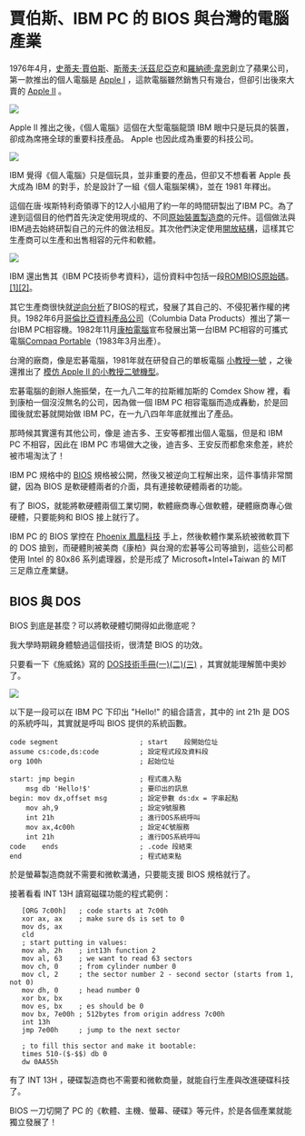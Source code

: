 # 賈伯斯、IBM PC 的 BIOS 與台灣的電腦產業

1976年4月，[史蒂夫·賈伯斯](https://zh.wikipedia.org/wiki/%E5%8F%B2%E8%92%82%E5%A4%AB%C2%B7%E4%B9%94%E5%B8%83%E6%96%AF)、[斯蒂夫·沃茲尼亞克](https://zh.wikipedia.org/wiki/%E6%96%AF%E8%92%82%E5%A4%AB%C2%B7%E6%B2%83%E5%85%B9%E5%B0%BC%E4%BA%9A%E5%85%8B)和[羅納德·韋恩](https://zh.wikipedia.org/wiki/%E7%BD%97%E7%BA%B3%E5%BE%B7%C2%B7%E9%9F%A6%E6%81%A9)創立了蘋果公司，第一款推出的個人電腦是 [Apple I](https://zh.wikipedia.org/wiki/Apple_I) ，這款電腦雖然銷售只有幾台，但卻引出後來大賣的 [Apple II](https://en.wikipedia.org/wiki/Apple_II) 。

![](https://zh.wikipedia.org/wiki/File:Apple_I_Computer.jpg)

Apple II 推出之後，《個人電腦》這個在大型電腦龍頭 IBM 眼中只是玩具的裝置，卻成為席捲全球的重要科技產品。 Apple 也因此成為重要的科技公司。

![](https://upload.wikimedia.org/wikipedia/commons/thumb/9/98/Apple_II_typical_configuration_1977.png/330px-Apple_II_typical_configuration_1977.png)

IBM 覺得《個人電腦》只是個玩具，並非重要的產品，但卻又不想看著 Apple 長大成為 IBM 的對手，於是設計了一組《個人電腦架構》，並在 1981 年釋出。

這個在唐·埃斯特利奇領導下的12人小組用了約一年的時間研製出了IBM PC。為了達到這個目的他們首先決定使用現成的、不同[原始裝置製造商](https://zh.wikipedia.org/wiki/OEM)的元件。這個做法與IBM過去始終研製自己的元件的做法相反。其次他們決定使用[開放結構](https://zh.wikipedia.org/wiki/%E8%AE%A1%E7%AE%97%E6%9C%BA%E7%B3%BB%E7%BB%9F%E7%BB%93%E6%9E%84)，這樣其它生產商可以生產和出售相容的元件和軟體。

![](https://upload.wikimedia.org/wikipedia/commons/thumb/a/a6/IBM_PC-IMG_7271_%28transparent%29.png/375px-IBM_PC-IMG_7271_%28transparent%29.png)

IBM 還出售其《IBM PC技術參考資料》，這份資料中包括一段[ROM](https://zh.wikipedia.org/wiki/%E5%8F%AA%E8%AF%BB%E5%AD%98%E5%82%A8%E5%99%A8)[BIOS](https://zh.wikipedia.org/wiki/BIOS)[原始碼](https://zh.wikipedia.org/wiki/%E6%BA%90%E4%BB%A3%E7%A0%81)。[[1]](https://zh.wikipedia.org/zh-tw/IBM_PC#cite_note-1)[[2]](https://zh.wikipedia.org/zh-tw/IBM_PC#cite_note-2)。

其它生產商很快就[逆向分析](https://zh.wikipedia.org/wiki/%E9%80%86%E5%90%91%E5%B7%A5%E7%A8%8B)了BIOS的程式，發展了其自己的、不侵犯著作權的拷貝。1982年6月[哥倫比亞資料產品公司](https://zh.wikipedia.org/w/index.php?title=%E5%93%A5%E4%BC%A6%E6%AF%94%E4%BA%9A%E6%95%B0%E6%8D%AE%E4%BA%A7%E5%93%81%E5%85%AC%E5%8F%B8&action=edit&redlink=1)（Columbia Data Products）推出了第一台IBM PC相容機。1982年11月[康柏電腦](https://zh.wikipedia.org/wiki/%E5%BA%B7%E6%9F%8F%E9%9B%BB%E8%85%A6)宣布發展出第一台IBM PC相容的可攜式電腦[Compaq Portable](https://zh.wikipedia.org/w/index.php?title=Compaq_Portable&action=edit&redlink=1)（1983年3月出產）。

台灣的廠商，像是宏碁電腦，1981年就在研發自己的單板電腦 [小教授一號](https://zh.m.wikipedia.org/zh-tw/%E5%B0%8F%E6%95%99%E6%8E%88%E4%B8%80%E5%8F%B7) ，之後還推出了 [模仿 Apple II 的小教授二號機型](https://zh.m.wikipedia.org/zh-tw/%E5%B0%8F%E6%95%99%E6%8E%88%E4%BA%8C%E5%8F%B7)。

宏碁電腦的創辦人施振榮，在一九八二年的拉斯維加斯的 Comdex Show 裡，看到康柏一個沒沒無名的公司，因為做一個 IBM PC 相容電腦而造成轟動，於是回國後就宏碁就開始做 IBM PC，在一九八四年年底就推出了產品。

那時候其實還有其他公司，像是 迪吉多、王安等都推出個人電腦，但是和 IBM PC 不相容，因此在 IBM PC 市場做大之後，迪吉多、王安反而都愈來愈差，終於被市場淘汰了！

IBM PC 規格中的 [BIOS](https://zh.wikipedia.org/zh-tw/BIOS) 規格被公開，然後又被逆向工程解出來，這件事情非常關鍵，因為 BIOS 是軟硬體兩者的介面，具有連接軟硬體兩者的功能。

有了 BIOS，就能將軟硬體兩個工業切開，軟體廠商專心做軟體，硬體廠商專心做硬體，只要能夠和 BIOS 接上就行了。

IBM PC 的 BIOS 掌控在 [Phoenix 鳳凰科技](https://www.104.com.tw/company/dbaijuo) 手上，然後軟體作業系統被微軟買下的 DOS 搶到，而硬體則被美商《康柏》與台灣的宏碁等公司等搶到，這些公司都使用 Intel 的 80x86 系列處理器，於是形成了 Microsoft+Intel+Taiwan 的 MIT 三足鼎立產業鏈。

## BIOS 與 DOS

BIOS 到底是甚麼？可以將軟硬體切開得如此徹底呢？

我大學時期親身體驗過這個技術，很清楚 BIOS 的功效。

只要看一下《施威銘》寫的 [DOS技術手冊(一)(二)(三)](http://album.udn.com/tchcvsdp/photo/2482162?f_number=2) ，其實就能理解箇中奧妙了。

![](https://g.udn.com.tw/community/img/PSN_PHOTO/tchcvsdp/f_2482162_1.JPG)

以下是一段可以在 IBM PC 下印出 "Hello!" 的組合語言，其中的 int 21h 是 DOS 的系統呼叫，其實就是呼叫 BIOS 提供的系統函數。

```
code segment                    ; start    段開始位址
assume cs:code,ds:code          ; 設定程式段及資料段
org 100h                        ; 起始位址

start: jmp begin                ; 程式進入點
    msg db 'Hello!$'            ; 要印出的訊息
begin: mov dx,offset msg        ; 設定參數 ds:dx = 字串起點
    mov ah,9                    ; 設定9號服務
    int 21h                     ; 進行DOS系統呼叫
    mov ax,4c00h                ; 設定4C號服務
    int 21h                     ; 進行DOS系統呼叫
code    ends                    ; .code 段結束
end                             ; 程式結束點
```

於是螢幕製造商就不需要和微軟溝通，只要能支援 BIOS 規格就行了。

接著看看 INT 13H 讀寫磁碟功能的程式範例：

```
   [ORG 7c00h]   ; code starts at 7c00h
   xor ax, ax    ; make sure ds is set to 0
   mov ds, ax
   cld
   ; start putting in values:
   mov ah, 2h    ; int13h function 2
   mov al, 63    ; we want to read 63 sectors
   mov ch, 0     ; from cylinder number 0
   mov cl, 2     ; the sector number 2 - second sector (starts from 1, not 0)
   mov dh, 0     ; head number 0
   xor bx, bx    
   mov es, bx    ; es should be 0
   mov bx, 7e00h ; 512bytes from origin address 7c00h
   int 13h
   jmp 7e00h     ; jump to the next sector
   
   ; to fill this sector and make it bootable:
   times 510-($-$$) db 0 
   dw 0AA55h
```

有了 INT 13H ，硬碟製造商也不需要和微軟商量，就能自行生產與改進硬碟科技了。

BIOS 一刀切開了 PC 的《軟體、主機、螢幕、硬碟》等元件，於是各個產業就能獨立發展了！





